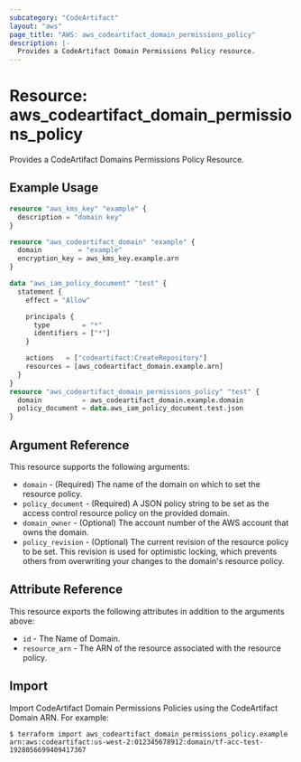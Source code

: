 ```yaml
---
subcategory: "CodeArtifact"
layout: "aws"
page_title: "AWS: aws_codeartifact_domain_permissions_policy"
description: |-
  Provides a CodeArtifact Domain Permissions Policy resource.
---
```


# Resource: aws_codeartifact_domain_permissions_policy

Provides a CodeArtifact Domains Permissions Policy Resource.

## Example Usage

```terraform
resource "aws_kms_key" "example" {
  description = "domain key"
}

resource "aws_codeartifact_domain" "example" {
  domain         = "example"
  encryption_key = aws_kms_key.example.arn
}

data "aws_iam_policy_document" "test" {
  statement {
    effect = "Allow"

    principals {
      type        = "*"
      identifiers = ["*"]
    }

    actions   = ["codeartifact:CreateRepository"]
    resources = [aws_codeartifact_domain.example.arn]
  }
}
resource "aws_codeartifact_domain_permissions_policy" "test" {
  domain          = aws_codeartifact_domain.example.domain
  policy_document = data.aws_iam_policy_document.test.json
}
```

## Argument Reference

This resource supports the following arguments:

* `domain` - (Required) The name of the domain on which to set the resource policy.
* `policy_document` - (Required) A JSON policy string to be set as the access control resource policy on the provided domain.
* `domain_owner` - (Optional) The account number of the AWS account that owns the domain.
* `policy_revision` - (Optional) The current revision of the resource policy to be set. This revision is used for optimistic locking, which prevents others from overwriting your changes to the domain's resource policy.

## Attribute Reference

This resource exports the following attributes in addition to the arguments above:

* `id` - The Name of Domain.
* `resource_arn` - The ARN of the resource associated with the resource policy.

## Import

Import CodeArtifact Domain Permissions Policies using the CodeArtifact Domain ARN. For example:

```
$ terraform import aws_codeartifact_domain_permissions_policy.example arn:aws:codeartifact:us-west-2:012345678912:domain/tf-acc-test-1928056699409417367
```
